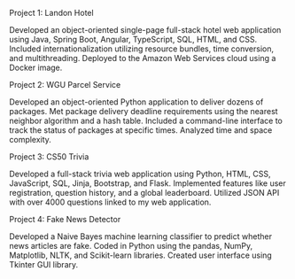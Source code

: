 Project 1: Landon Hotel

Developed an object-oriented single-page full-stack hotel web application using Java, Spring Boot, Angular, TypeScript, SQL, HTML, and CSS.
Included internationalization utilizing resource bundles, time conversion, and multithreading.
Deployed to the Amazon Web Services cloud using a Docker image.

Project 2: WGU Parcel Service

Developed an object-oriented Python application to deliver dozens of packages.
Met package delivery deadline requirements using the nearest neighbor algorithm and a hash table.
Included a command-line interface to track the status of packages at specific times.
Analyzed time and space complexity.

Project 3: CS50 Trivia

Developed a full-stack trivia web application using Python, HTML, CSS, JavaScript, SQL, Jinja, Bootstrap, and Flask.
Implemented features like user registration, question history, and a global leaderboard.
Utilized JSON API with over 4000 questions linked to my web application.

Project 4: Fake News Detector

Developed a Naive Bayes machine learning classifier to predict whether news articles are fake.
Coded in Python using the pandas, NumPy, Matplotlib, NLTK, and Scikit-learn libraries.
Created user interface using Tkinter GUI library.
